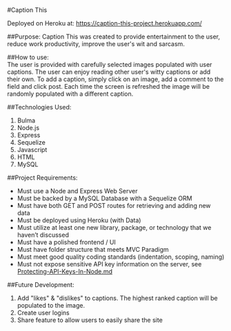 #Caption This

Deployed on Heroku at: https://caption-this-project.herokuapp.com/

##Purpose: 
Caption This was created to provide  entertainment to the user, reduce  work productivity, improve the user's wit and sarcasm.

##How to use:  
The user is provided with carefully selected images populated with user captions.  The user can enjoy reading other user's witty captions or add their own.  To add a caption, simply click on an image, add a comment to the field and click post.  Each time the screen is refreshed the image will be randomly populated with a different caption.

##Technologies Used:
 1. Bulma
 2. Node.js
 3. Express
 4. Sequelize
 5. Javascript
 6. HTML
 7. MySQL

##Project Requirements:

* Must use a Node and Express Web Server
* Must be backed by a MySQL Database with a Sequelize ORM  
* Must have both GET and POST routes for retrieving and adding new data
* Must be deployed using Heroku (with Data)
* Must utilize at least one new library, package, or technology that we         haven’t discussed
* Must have a polished frontend / UI 
* Must have folder structure that meets MVC Paradigm
* Must meet good quality coding standards (indentation, scoping, naming)
* Must not expose sensitive API key information on the server, see [Protecting-API-Keys-In-Node.md](../../../../01-Class-Content/10-nodejs/03-Supplemental/Protecting-API-Keys-In-Node.md)

##Future Development:
1. Add "likes" & "dislikes" to captions.  The highest ranked caption will be populated to the image.
2. Create user logins
3. Share feature to allow users to easily share the site